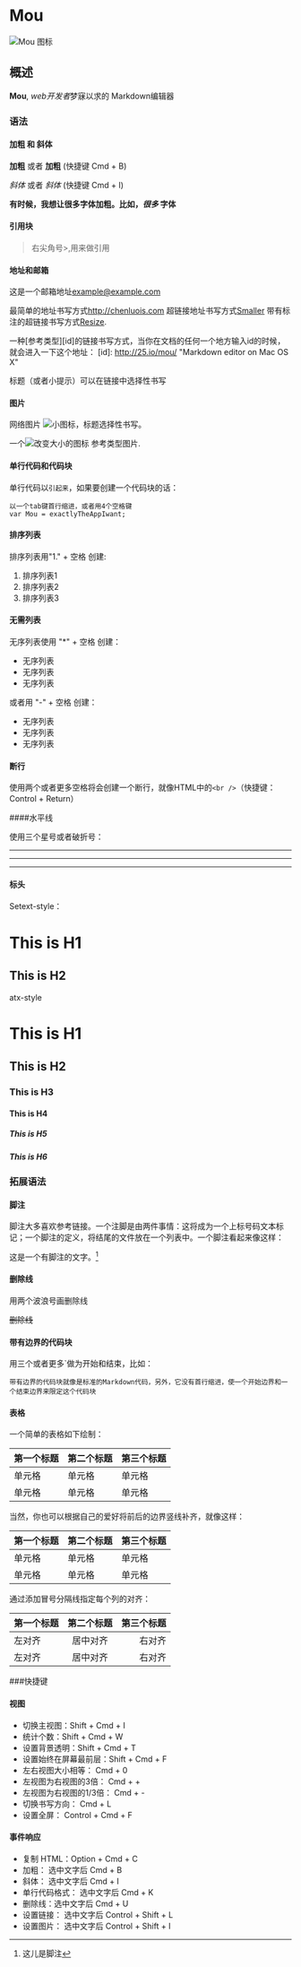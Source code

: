 # Mou
 ![Mou 图标](http://25.io/mou/Mou_128.png)
 
## 概述

**Mou**, *web开发者*梦寐以求的 Markdown编辑器
### 语法

#### 加粗 和 斜体

**加粗** 或者 __加粗__ (快捷键 Cmd + B)

*斜体* 或者 _斜体_  (快捷键 Cmd + I)

**有时候，我想让很多字体加粗。比如，_很多_ 字体**

#### 引用块

> 右尖角号>,用来做引用

#### 地址和邮箱

这是一个邮箱地址<example@example.com>

最简单的地址书写方式<http://chenluois.com>
超链接地址书写方式[Smaller](http:25.io/smaller)
带有标注的超链接书写方式[Resize](http://resizesafari.com "a Safari extension").
 
 一种[参考类型][id]的链接书写方式，当你在文档的任何一个地方输入id的时候，就会进入一下这个地址：
[id]: http://25.io/mou/ "Markdown editor on Mac OS X" 

标题（或者小提示）可以在链接中选择性书写
 
#### 图片

网络图片 ![小图标](http://25.io/smaller/favicon.ico "在这里写标题")，标题选择性书写。

一个![改变大小的图标][2] 参考类型图片.

[2]: http://resizesafari.com/favicon.ico "Title"

#### 单行代码和代码块

单行代码以`引起来`，如果要创建一个代码块的话：

	以一个tab键首行缩进，或者用4个空格键
    var Mou = exactlyTheAppIwant;
    
####  排序列表

排序列表用"1." + 空格 创建:

1. 排序列表1
2. 排序列表2
3. 排序列表3

#### 无需列表

无序列表使用 "*" + 空格 创建：

* 无序列表
* 无序列表
* 无序列表

或者用 "-" + 空格 创建：

- 无序列表
- 无序列表
- 无序列表

#### 断行

使用两个或者更多空格将会创建一个断行，就像HTML中的`<br />`（快捷键： Control + Return）

####水平线

使用三个星号或者破折号：

***

----

- - - - 

#### 标头

Setext-style：

This is H1
===========

This is H2
-------------

atx-style

# This is H1
## This is H2
### This is H3
#### This is H4
##### This is H5
##### This is H6


### 拓展语法

#### 脚注

脚注大多喜欢参考链接。一个注脚是由两件事情：这将成为一个上标号码文本标记；一个脚注的定义，将结尾的文件放在一个列表中。一个脚注看起来像这样：

这是一个有脚注的文字。[^1]

[^1]: 这儿是脚注

#### 删除线

用两个波浪号画删除线

~~删除线~~

#### 带有边界的代码块

用三个或者更多`做为开始和结束，比如：

```
带有边界的代码块就像是标准的Markdown代码，另外，它没有首行缩进，使一个开始边界和一个结束边界来限定这个代码块

```

#### 表格

一个简单的表格如下绘制：

第一个标题 | 第二个标题 | 第三个标题
-------- | ---------| --------
单元格	 | 单元格	|单元格	
单元格	 | 单元格	|单元格

当然，你也可以根据自己的爱好将前后的边界竖线补齐，就像这样：

| 第一个标题 | 第二个标题 | 第三个标题|
| -------- | ---------| -------- |
| 单元格	   | 单元格	   |单元格	  |
| 单元格	   | 单元格	   |单元格     |


通过添加冒号分隔线指定每个列的对齐：

第一个标题 | 第二个标题 | 第三个标题
:-------- | :-------:| -------:
 左对齐	 | 居中对齐	  |右对齐
 左对齐	 | 居中对齐	  |右对齐


###快捷键

#### 视图

* 切换主视图：Shift + Cmd + I
* 统计个数：Shift + Cmd + W
* 设置背景透明：Shift + Cmd + T
* 设置始终在屏幕最前层：Shift + Cmd + F
* 左右视图大小相等： Cmd + 0
* 左视图为右视图的3倍： Cmd + +
* 左视图为右视图的1/3倍： Cmd + -
* 切换书写方向： Cmd + L
* 设置全屏： Control + Cmd + F

#### 事件响应

* 复制 HTML：Option + Cmd  + C
* 加粗： 选中文字后 Cmd + B
* 斜体： 选中文字后 Cmd + I
* 单行代码格式： 选中文字后 Cmd + K
* 删除线：选中文字后 Cmd + U
* 设置链接： 选中文字后 Control + Shift + L
* 设置图片： 选中文字后 Control + Shift + I